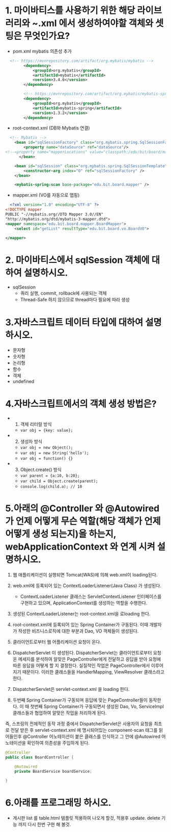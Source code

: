 # 1. 마이바티스를 사용하기 위한 해당 라이브러리와 ~.xml 에서 생성하여야할 객체와 셋팅은 무엇인가요?

- pom.xml mybatis 의존성 추가

```xml
  <!-- https://mvnrepository.com/artifact/org.mybatis/mybatis -->
		<dependency>
			<groupId>org.mybatis</groupId>
			<artifactId>mybatis</artifactId>
			<version>3.4.6</version>
		</dependency>

		<!-- https://mvnrepository.com/artifact/org.mybatis/mybatis-spring -->
		<dependency>
			<groupId>org.mybatis</groupId>
			<artifactId>mybatis-spring</artifactId>
			<version>1.3.2</version>
		</dependency>
```

- root-context.xml (DB와 Mybatis 연결)

```xml
  <!-- Mybatis -->
	<bean id="sqlSessionFactory" class="org.mybatis.spring.SqlSessionFactoryBean">
		<property name="dataSource" ref="dataSource"/>
<!--<property name="mapperLocations" value="classpath:/edu/bit/board/mapper/*.xml" /> -->
	  </bean>

	<bean id="sqlSession" class="org.mybatis.spring.SqlSessionTemplate">
		<constructor-arg index="0" ref="sqlSessionFactory" />
	</bean>

	<mybatis-spring:scan base-package="edu.bit.board.mapper" />
```

- mapper.xml (VO를 자동으로 맵핑)

```xml
  <?xml version="1.0" encoding="UTF-8" ?>
<!DOCTYPE mapper
PUBLIC "-//mybatis.org//DTD Mapper 3.0//EN"
"http://mybatis.org/dtd/mybatis-3-mapper.dtd">
<mapper namespace="edu.bit.board.mapper.BoardMapper">
    <select id="getList" resultType="edu.bit.board.vo.BoardVO">

</mapper>
```

# 2. 마이바티스에서 sqlSession 객체에 대하여 설명하시오.

- sqlSession
  - 쿼리 실행, commit, rollback에 사용되는 객체
  - Thread-Safe 하지 않으므로 thread마다 필요에 따라 생성

# 3.자바스크립트 데이터 타입에 대하여 설명하시오.

- 문자형
- 숫자형
- 논리형
- 함수
- 객체
- undefined

# 4.자바스크립트에서의 객체 생성 방법은?

- 1. 객체 리터럴 방식

  - `var obj = {key: value};`

- 2. 생성자 방식

  - `var obj = new Object();`
  - `var obj = new String('hello');`
  - `var obj = function() {}`

- 3. Object.create() 방식
  - `var parent = {a:10, b:20};`
  - `var child = Object.create(parent);`
  - `console.log(child.a); // 10 `

# 5.아래의 @Controller 와 @Autowired 가 언제 어떻게 무슨 역할(해당 객체가 언제 어떻게 생성 되는지)을 하는지, webApplicationContext 와 연계 시켜 설명하시오.

1. 웹 애플리케이션이 실행되면 Tomcat(WAS)에 의해 web.xml이 loading된다.
2. web.xml에 등록되어 있는 ContextLoaderListener(Java Class) 가 생성된다.


    - ContextLoaderListener 클래스는 ServletContextListener 인터페이스를 구현하고 있으며, ApplicationContext를 생성하는 역할을 수행한다.

3. 생성된 ContextLoaderListener는 root-context.xml을 로loading 한다.
4. root-context.xml에 등록되어 있는 Spring Container가 구동된다. 이때 개발자가 작성한 비즈니스로직에 대한 부분과 Dao, VO 객체들이 생성된다.
5. 클라이언트로부터 웹 어플리케이션 요청이 온다.
6. DispatcherServlet 이 생성된다. DispatcherServlet는 클라이언트로부터 요청 온 메세지를 분석하여 알맞은 PageController에게 전달하고 응답을 받아 요청에 따른 응답을 어떻게 할 지 결정한다. 실질적인 작업은 PageController에서 이루어지기 때문이다. 이러한 클래스들을 HandlerMapping, ViewResolver 클래스라고 한다.
7. DispatcherServlet은 servlet-context.xml 을 loading 한다.
8. 두번째 Spring Container가 구동되며 응답에 맞는 PageController들이 동작한다. 이 때 첫번째 Spring Container가 구동되면서 생성된 Dao, Vo, ServiceImpl 클래스들과 협업하여 알맞은 작업을 처리하게 된다.

즉, 스프링의 전체적인 동작 과정 중에서 DispatcherServlet은 사용자의 요청을 최초로 전달 받은 후 servlet-context.xml 에 명시되어있는 component-scan 태그를 읽어들인후 @Controller 어노테이션이 붙은 클래스를 인식하고 그 안에 @Autowired 어노테이션을 확인하여 의존성을 주입하게 된다.

```java
@Controller
public class BoardController {

	@Autowired
	private BoardService boardService;

}
```

# 6.아래를 프로그래밍 하시오.

- 게시판 list 를 table.html 템플릿 적용하여 나오게 할것, 적용후 update. delete 기능 까지 다시 한번 구현 해 볼것.
